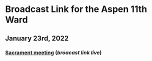 # Broadcast Link for the Aspen 11th Ward

## January 23rd, 2022
### [Sacrament meeting](https://www.youtube.com/watch?v=vNy7Ls7aJE8) (*broacast link live*)
